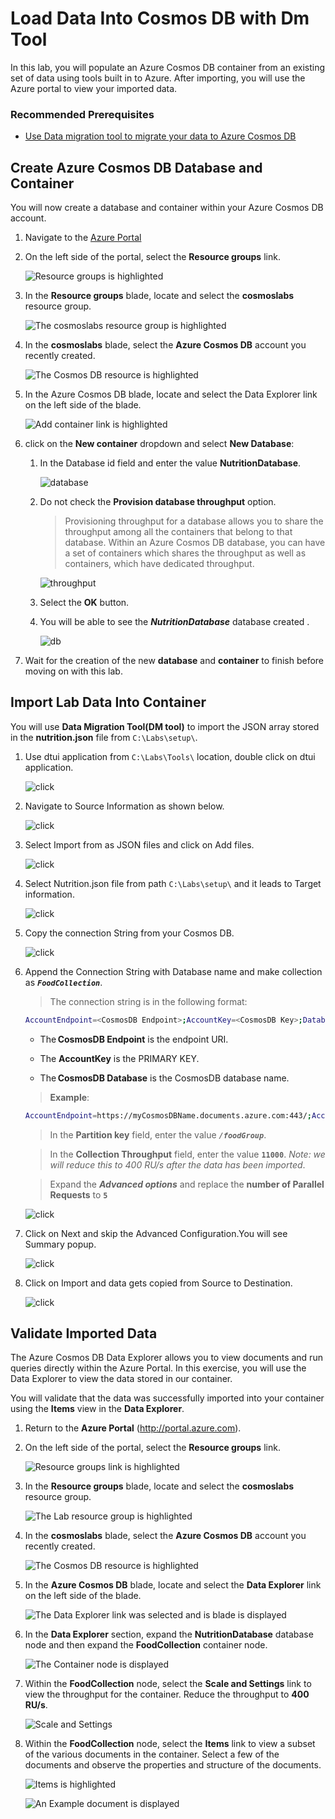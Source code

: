 # Load Data Into Cosmos DB with Dm Tool

In this lab, you will populate an Azure Cosmos DB container from an existing set of data using tools built in to Azure. After importing, you will use the Azure portal to view your imported data.

### Recommended Prerequisites 

- [Use Data migration tool to migrate your data to Azure Cosmos DB](https://learn.microsoft.com/en-us/azure/cosmos-db/import-data) 


## Create Azure Cosmos DB Database and Container

You will now create a database and container within your Azure Cosmos DB account.

1. Navigate to the [Azure Portal](https://portal.azure.com)

1. On the left side of the portal, select the **Resource groups** link.

    ![Resource groups is highlighted](./assets/03-resource_groups.jpg "Select the Resource Groups")

1. In the **Resource groups** blade, locate and select the **cosmoslabs** resource group.

    ![The cosmoslabs resource group is highlighted](./assets/03-lab_resource_group.jpg "Select the cosmoslabs resource group")

1. In the **cosmoslabs** blade, select the **Azure Cosmos DB** account you recently created.

    ![The Cosmos DB resource is highlighted](./assets/03-cosmos_resource.jpg "Select the cosmoslabs resource")

1. In the Azure Cosmos DB blade, locate and select the Data Explorer link on the left side of the blade.

    ![Add container link is highlighted](./assets/03-add_dataexplore.JPG "Add a new container")

1. click on the **New container** dropdown  and select **New Database**:

    1. In the Database id field and enter the value **NutritionDatabase**.
    
       ![database](./assets/02-create_database.JPG "create database")
       
    2. Do not check the **Provision database throughput** option.

        > Provisioning throughput for a database allows you to share the throughput among all the containers that belong to that database. Within an Azure Cosmos DB database, you can have a set of containers which shares the throughput as well as containers, which have dedicated throughput.

         ![throughput](./assets/02-uncheck_throughput.jpg "throughput")

    3. Select the **OK** button.
    
    4. You will be able to see the **_NutritionDatabase_** database created .
        
        ![db](./assets/02-database.JPG "database")

1. Wait for the creation of the new **database** and **container** to finish before moving on with this lab.

## Import Lab Data Into Container

You will use **Data Migration Tool(DM tool)** to import the JSON array stored in the **nutrition.json** file from `C:\Labs\setup\`.


1. Use dtui application from `C:\Labs\Tools\` location, double click on dtui application.
 
    ![click](./assets/03-dm_dtui_app.JPG "Review if you have installed already")
   
1. Navigate to Source Information as shown below.

    ![click ](./assets/03-dm_source.JPG "Select source ")
    
1. Select Import from as JSON files and click on Add files.

    ![click ](./assets/03-dm_addJson.JPG "Select json format")
    
1. Select Nutrition.json file from path `C:\Labs\setup\` and it leads to Target information.

    ![click ](./assets/03-dm_nutritionjson.JPG "Select json file and click on Next ")
   
1. Copy the connection String from your Cosmos DB.
 
    ![click ](./assets/03-dm_connectionString.JPG "ADD connection string and collection")
    
1. Append the Connection String with Database name and make collection as **_``FoodCollection``_**.

   > The connection string is in the following format: 
   
      ```sh
      AccountEndpoint=<CosmosDB Endpoint>;AccountKey=<CosmosDB Key>;Database=<CosmosDB Database>.
      ```
   * The **CosmosDB Endpoint** is the endpoint URI. 
    
   * The **AccountKey** is the PRIMARY KEY. 
    
   * The **CosmosDB Database** is the CosmosDB database name.
   
   > **Example**:
    
      ```sh
      AccountEndpoint=https://myCosmosDBName.documents.azure.com:443/;AccountKey=wJmFRYna6ttQ79ATmrTMKql8vPri84QBiHTt6oinFkZRvoe7Vv81x9sn6zlVlBY10bEPMgGM982wfYXpWXWB9w==;Database=myDatabaseName.
      ```
     
   > In the **Partition key** field, enter the value **_``/foodGroup``_**.

   > In the **Collection Throughput** field, enter the value **``11000``**. *Note: we will reduce this to 400 RU/s after the data has been imported*.
   
   > Expand the **_Advanced options_** and replace the **number of Parallel Requests** to **``5``**

    ![click ](./assets/02-target_info.JPG "Select connection string and collection")
 
1. Click on Next and skip the Advanced Configuration.You will see Summary popup.

    ![click ](./assets/02-dtui_summary.JPG "Confirm import settings ")
 
1. Click on Import and data gets copied from Source to Destination.

    ![click ](./assets/02-imported_data.JPG "Confirm import settings ")

   

## Validate Imported Data

The Azure Cosmos DB Data Explorer allows you to view documents and run queries directly within the Azure Portal. In this exercise, you will use the Data Explorer to view the data stored in our container.

You will validate that the data was successfully imported into your container using the **Items** view in the **Data Explorer**.

1. Return to the **Azure Portal** (<http://portal.azure.com>).

1. On the left side of the portal, select the **Resource groups** link.

    ![Resource groups link is highlighted](./assets/03-resource_groups.jpg "Select your resource group")

1. In the **Resource groups** blade, locate and select the **cosmoslabs** resource group.

    ![The Lab resource group is highlighted](./assets/03-lab_resource_group.jpg "Select the resource group")

1. In the **cosmoslabs** blade, select the **Azure Cosmos DB** account you recently created.

    ![The Cosmos DB resource is highlighted](./assets/03-cosmos_resource.jpg "Select the Cosmos DB resource")

1. In the **Azure Cosmos DB** blade, locate and select the **Data Explorer** link on the left side of the blade.

    ![The Data Explorer link was selected and is blade is displayed](./assets/03-data_explorer_pane.JPG "Select Data Explorer")

1. In the **Data Explorer** section, expand the **NutritionDatabase** database node and then expand the **FoodCollection** container node.

    ![The Container node is displayed](./assets/03-collection_node.JPG "Expand the NutritionDatabase node")

1. Within the **FoodCollection** node, select the **Scale and Settings** link to view the throughput for the container. Reduce the throughput to **400 RU/s**.

    ![Scale and Settings](./assets/03-collection-settings.png "Reduce throughput")

1. Within the **FoodCollection** node, select the **Items** link to view a subset of the various documents in the container. Select a few of the documents and observe the properties and structure of the documents.

    ![Items is highlighted](./assets/03-documents.JPG "Select Items")

    ![An Example document is displayed](./assets/03-example_document.JPG "Select a document")

